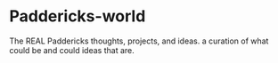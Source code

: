 # Paddericks-world
The REAL Paddericks thoughts, projects, and ideas.  a curation of what could be and could ideas that are.
